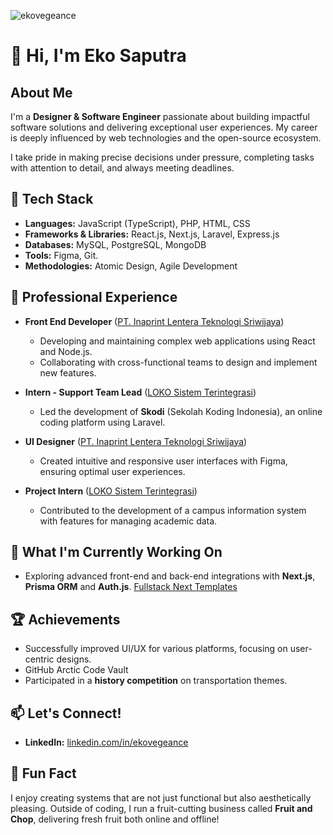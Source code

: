 <p align="left"> <img src="https://komarev.com/ghpvc/?username=ekovegeance" alt="ekovegeance" /> </p>

# 👋 Hi, I'm Eko Saputra  

## About Me  
I'm a **Designer & Software Engineer** passionate about building impactful software solutions and delivering exceptional user experiences. My career is deeply influenced by web technologies and the open-source ecosystem.  

I take pride in making precise decisions under pressure, completing tasks with attention to detail, and always meeting deadlines.  


## 🔧 Tech Stack  
- **Languages:** JavaScript (TypeScript), PHP, HTML, CSS  
- **Frameworks & Libraries:** React.js, Next.js, Laravel, Express.js  
- **Databases:** MySQL, PostgreSQL, MongoDB  
- **Tools:** Figma, Git.
- **Methodologies:** Atomic Design, Agile Development  


## 💼 Professional Experience  
- **Front End Developer** ([PT. Inaprint Lentera Teknologi Sriwijaya](https://www.payoprint.id/))  
  - Developing and maintaining complex web applications using React and Node.js.  
  - Collaborating with cross-functional teams to design and implement new features.  

- **Intern - Support Team Lead** ([LOKO Sistem Terintegrasi](https://loko.co.id/))  
  - Led the development of **Skodi** (Sekolah Koding Indonesia), an online coding platform using Laravel.  

- **UI Designer** ([PT. Inaprint Lentera Teknologi Sriwijaya](https://www.payoprint.id/))  
  - Created intuitive and responsive user interfaces with Figma, ensuring optimal user experiences.  

- **Project Intern** ([LOKO Sistem Terintegrasi](https://loko.co.id/))
  - Contributed to the development of a campus information system with features for managing academic data.
    

## 🌱 What I'm Currently Working On  
- Exploring advanced front-end and back-end integrations with **Next.js**, **Prisma ORM** and **Auth.js**. [Fullstack Next Templates](https://github.com/marketplace/fullstack-next-templates/)


## 🏆 Achievements  
- Successfully improved UI/UX for various platforms, focusing on user-centric designs.
- GitHub Arctic Code Vault  
- Participated in a **history competition** on transportation themes.  


## 📫 Let's Connect!  
- **LinkedIn:** [linkedin.com/in/ekovegeance](https://linkedin.com/in/ekovegeance)  


## 🚀 Fun Fact  
I enjoy creating systems that are not just functional but also aesthetically pleasing. Outside of coding, I run a fruit-cutting business called **Fruit and Chop**, delivering fresh fruit both online and offline!  







     



<!--
📫 ekovegance Domains :

- Website : www.ekovegeance.com
- Email   : me@ekovegeance.com
- Dev     : https://dev.to/ekovegeance
- Medium  : https://ekovegeance.medium.com
- Twitter : https://twitter.com/ekovegeance7
- LinkedIn :  https://www.linkedin.com/in/ekovegeance
- gitlab  : https://gitlab.com/ekovegeance


⚡ Addr
- GPG : B46F614C1FB353FE
- Bitcoin : 1CXqJujxt3MV9ujRwwQtM6Y1oeWsGJfEbc
- Dogecoin : D8LgXt1yjTXxSyMkxb6e5s26WQTmEx1JNj
- Hns Coin : hs1qsvvem3d6ftzh6prlzl0uhha4qjt0q73y6ey893

**ekovegeance/ekovegeance** is a ✨ _special_ ✨ repository because its `README.md` (this file) appears on your GitHub profile.

Here are some ideas to get you started:

- 🔭 I’m currently working on ...
- 🌱 I’m currently learning ...
- 👯 I’m looking to collaborate on ...
- 🤔 I’m looking for help with ...
- 💬 Ask me about ...
- 📫 How to reach me: ...
- 😄 Pronouns: ...
- ⚡ Fun fact: ...
**New Delhi, India**
-->
